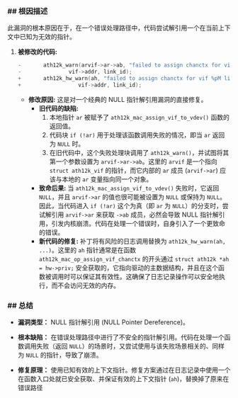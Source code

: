 ### **## 根因描述**

此漏洞的根本原因在于，在一个错误处理路径中，代码尝试解引用一个在当前上下文中已知为无效的指针。

1.  **被修改的代码:**
    ```c
    -		ath12k_warn(arvif->ar->ab, "failed to assign chanctx for vif %pM link id %u link vif is already started",
    -			    vif->addr, link_id);
    +		ath12k_hw_warn(ah, "failed to assign chanctx for vif %pM link id %u link vif is already started",
    +			       vif->addr, link_id);
    ```
    *   **修改原因:** 这是对一个经典的 NULL 指针解引用漏洞的直接修复。
        *   **旧代码的缺陷:**
            1.  本地指针 `ar` 被赋予了 `ath12k_mac_assign_vif_to_vdev()` 函数的返回值。
            2.  代码块 `if (!ar)` 用于处理该函数调用失败的情况，即当 `ar` 返回为 `NULL` 时。
            3.  在旧代码中，这个失败处理块调用了 `ath12k_warn()`，并试图将其第一个参数设置为 `arvif->ar->ab`。这里的 `arvif` 是一个指向 `struct ath12k_vif` 的指针，而它内部的 `ar` 成员 (`arvif->ar`) 应该与本地的 `ar` 变量指向同一个对象。
        *   **致命后果:** 当 `ath12k_mac_assign_vif_to_vdev()` 失败时，它返回 `NULL`，并且 `arvif->ar` 的值也很可能被设置为 `NULL` 或保持为 `NULL`。因此，当代码进入 `if (!ar)` 这个为真（即 `ar` 为 `NULL`）的分支时，尝试解引用 `arvif->ar` 来获取 `->ab` 成员，必然会导致 NULL 指针解引用，引发内核崩溃。代码在处理一个错误时，自身引入了一个更致命的错误。
        *   **新代码的修复:** 补丁将有风险的日志调用替换为 `ath12k_hw_warn(ah, ...)`。这里的 `ah` 指针通常是在函数 `ath12k_mac_op_assign_vif_chanctx` 的开头通过 `struct ath12k *ah = hw->priv;` 安全获取的，它指向驱动的主数据结构，并且在这个函数被调用时可以保证其有效性。这确保了日志记录操作可以安全地执行，而不会访问无效的内存。

### **## 总结**

*   **漏洞类型：**
    NULL 指针解引用 (NULL Pointer Dereference)。

*   **根本缺陷：**
    在错误处理路径中进行了不安全的指针解引用。代码在处理一个函数调用失败（返回 `NULL`）的场景时，又尝试使用与该失败场景相关的、同样为 `NULL` 的指针，导致了崩溃。

*   **修复原理：**
    使用已知有效的上下文指针。修复方案通过在日志记录中使用一个在函数入口处就已安全获取、并保证有效的上下文指针 (`ah`)，替换掉了原来在错误路径